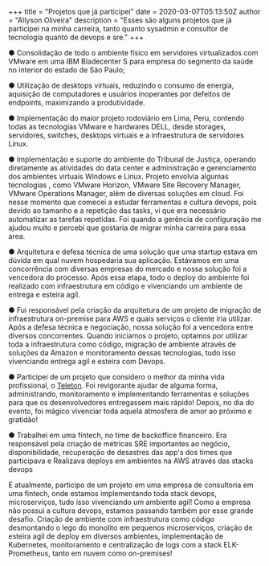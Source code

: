 +++
title = "Projetos que já participei"
date = 2020-03-07T05:13:50Z
author = "Allyson Oliveira"
description = "Esses são alguns projetos que já participei na minha carreira, tanto quanto sysadmin e consultor de tecnologia quanto de devops e sre."
+++

● Consolidação de todo o ambiente físico em servidores virtualizados com VMware em uma IBM Bladecenter S para empresa do segmento da saúde no interior do estado de São Paulo;

● Utilização de desktops virtuais, reduzindo o consumo de energia, aquisição de computadores e usuários inoperantes por defeitos de endpoints, maximizando a produtividade.

● Implementação do maior projeto rodoviário em Lima, Peru, contendo todas as tecnologias VMware e hardwares DELL, desde storages, servidores, switches, desktops virtuais e a infraestrutura de servidores Linux. 

● Implementação e suporte do ambiente do Tribunal de Justiça, operando diretamente as atividades do data center e administração e gerenciamento dos ambientes virtuais Windows e Linux. Projeto envolvia algumas tecnologias , como VMware Horizon, VMware Site Recovery Manager, VMware Operations Manager, além de diversas soluções em cloud. Foi nesse momento que comecei a estudar ferramentas e cultura devops, pois devido ao tamanho e a repetição das tasks, vi que era necessário automatizar as tarefas repetidas. Foi quando a gerência de configuração me ajudou muito e percebi que gostaria de migrar minha carreira para essa area.  


● Arquitetura e defesa técnica de uma solução que uma startup estava em dúvida em qual nuvem hospedaria sua aplicação. Estávamos em uma concorrência com diversas empresas do mercado e nossa solução foi a vencedora do processo. Após essa etapa, todo o deploy do ambiente foi realizado com infraestrutura em código e vivenciando um ambiente de entrega e esteira agil. 

● Fui responsável pela criação da arquitetura de um projeto de migração de infraestrutura on-premise para AWS e quais serviços o cliente iria utilizar. Após a defesa técnica e negociação, nossa solução foi a vencedora entre diversos concorrentes. Quando iniciamos o projeto, optamos por utilizar toda a infraestrutura como código, migração de ambiente através de soluções da Amazon e monitoramento dessas tecnologias, tudo isso vivenciando entrega agil e esteira com Devops.

● Participei de um projeto que considero o melhor da minha vida profissional, o [Teleton](www.teleton.org). Foi revigorante ajudar de alguma forma, administrando, monitoramento e implementando ferramentas e soluções para que os desenvolvedores entregassem mais rápido! Depois, no dia do evento, foi mágico vivenciar toda aquela atmosfera de amor ao próximo e gratidão!

● Trabalhei em uma fintech, no time de backoffice financeiro. Era responsável pela criação de métricas SRE importantes ao negócio, disponibilidade, recuperação de desastres das app's dos times que participava e  Realizava deploys em ambientes na AWS através das stacks devops 

E atualmente, participo de um projeto em uma empresa de consultoria em uma fintech, onde estamos implementando toda stack devops, microserviços, tudo isso vivenciando um ambiente agil! Como a empresa não possui a cultura devops, estamos passando também por esse grande desafio. Criação de ambiente com infraestrutura como código desmontando o lego do monolito em pequenos microserviços, criação de esteira agil de deploy em diversos ambientes, implementação de Kubernetes, monitoramento e centralização de logs com a stack ELK-Prometheus, tanto em nuvem como on-premises!